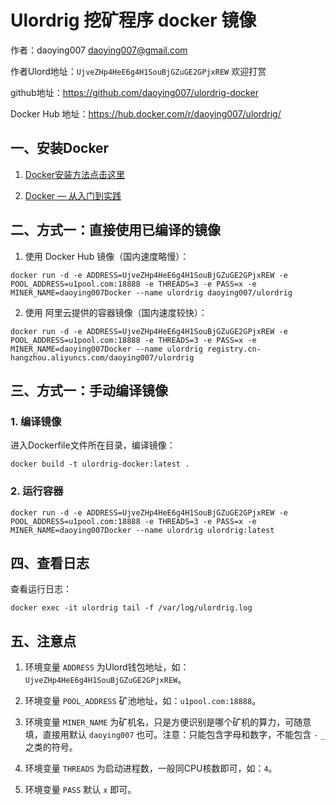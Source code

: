 # Ulordrig 挖矿程序 docker 镜像 


作者：daoying007 <daoying007@gmail.com>

作者Ulord地址：`UjveZHp4HeE6g4H1SouBjGZuGE2GPjxREW` 欢迎打赏

github地址：https://github.com/daoying007/ulordrig-docker

Docker Hub 地址：https://hub.docker.com/r/daoying007/ulordrig/


## 一、安装Docker

1. [Docker安装方法点击这里](https://yeasy.gitbooks.io/docker_practice/content/install/ubuntu.html)

2. [Docker — 从入门到实践](https://yeasy.gitbooks.io/docker_practice/)


## 二、方式一：直接使用已编译的镜像


1. 使用 Docker Hub 镜像（国内速度略慢）：
```
docker run -d -e ADDRESS=UjveZHp4HeE6g4H1SouBjGZuGE2GPjxREW -e POOL_ADDRESS=u1pool.com:18888 -e THREADS=3 -e PASS=x -e MINER_NAME=daoying007Docker --name ulordrig daoying007/ulordrig
```

2. 使用 阿里云提供的容器镜像（国内速度较快）：
```
docker run -d -e ADDRESS=UjveZHp4HeE6g4H1SouBjGZuGE2GPjxREW -e POOL_ADDRESS=u1pool.com:18888 -e THREADS=3 -e PASS=x -e MINER_NAME=daoying007Docker --name ulordrig registry.cn-hangzhou.aliyuncs.com/daoying007/ulordrig
```


## 三、方式一：手动编译镜像

### 1. 编译镜像

进入Dockerfile文件所在目录，编译镜像：

```
docker build -t ulordrig-docker:latest .
```


### 2. 运行容器


```
docker run -d -e ADDRESS=UjveZHp4HeE6g4H1SouBjGZuGE2GPjxREW -e POOL_ADDRESS=u1pool.com:18888 -e THREADS=3 -e PASS=x -e MINER_NAME=daoying007Docker --name ulordrig ulordrig:latest
```


## 四、查看日志

查看运行日志：
```
docker exec -it ulordrig tail -f /var/log/ulordrig.log
```

## 五、注意点

1. 环境变量 `ADDRESS` 为Ulord钱包地址，如：`UjveZHp4HeE6g4H1SouBjGZuGE2GPjxREW`。

2. 环境变量 `POOL_ADDRESS` 矿池地址，如：`u1pool.com:18888`。

3. 环境变量 `MINER_NAME` 为矿机名，只是方便识别是哪个矿机的算力，可随意填，直接用默认 `daoying007` 也可。注意：只能包含字母和数字，不能包含 `-` `_` 之类的符号。

4. 环境变量 `THREADS` 为启动进程数，一般同CPU核数即可，如：`4`。

5. 环境变量 `PASS` 默认 `x` 即可。